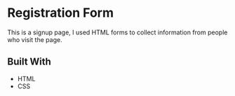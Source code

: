 # Registration Form

This is a signup page,
I used HTML forms to collect information from people who visit the page.

## Built With

* HTML
* CSS



